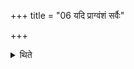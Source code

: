 +++
title = "06 यदि प्राग्वंशं सर्वैः"

+++

<details><summary>थिते</summary>

6. If the east-oriented bamboo (-shed) (collapses) he should offer (a libation of ghee) in the Sālāmukhīya (=old Ahavanīya=new Gārhapatya-fire) with all (the verse).  

</details>
